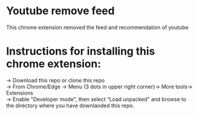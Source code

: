 # Youtube remove feed

This chrome extension removed the feed and recommendation of youtube 

# Instructions for installing this chrome extension:

-> Download this repo or clone this repo<br />
-> From Chrome/Edge -> Menu (3 dots in upper right corner)-> More tools-> Extensions<br />
-> Enable "Developer mode", then select “Load unpacked" and browse to the directory where you have downlaoded this repo.<br />
